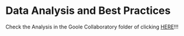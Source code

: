# Data Analysis and Best Practices
Check the Analysis in the Goole Collaboratory folder of clicking [HERE](https://github.com/bbucalonserra/data_analysis_and_best_practices/blob/main/Project_Woman_Violence.ipynb)!!!
